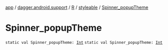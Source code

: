 [app](../../../index.md) / [dagger.android.support](../../index.md) / [R](../index.md) / [styleable](index.md) / [Spinner_popupTheme](./-spinner_popup-theme.md)

# Spinner_popupTheme

`static val Spinner_popupTheme: `[`Int`](https://kotlinlang.org/api/latest/jvm/stdlib/kotlin/-int/index.html)
`static val Spinner_popupTheme: `[`Int`](https://kotlinlang.org/api/latest/jvm/stdlib/kotlin/-int/index.html)
